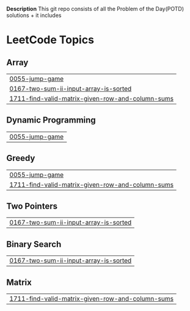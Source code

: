 **Description**
This git repo consists of all the Problem of the Day(POTD) solutions + it includes
<!---LeetCode Topics Start-->
# LeetCode Topics
## Array
|  |
| ------- |
| [0055-jump-game](https://github.com/hey-shashikant/Leetcode/tree/master/0055-jump-game) |
| [0167-two-sum-ii-input-array-is-sorted](https://github.com/hey-shashikant/Leetcode/tree/master/0167-two-sum-ii-input-array-is-sorted) |
| [1711-find-valid-matrix-given-row-and-column-sums](https://github.com/hey-shashikant/Leetcode/tree/master/1711-find-valid-matrix-given-row-and-column-sums) |
## Dynamic Programming
|  |
| ------- |
| [0055-jump-game](https://github.com/hey-shashikant/Leetcode/tree/master/0055-jump-game) |
## Greedy
|  |
| ------- |
| [0055-jump-game](https://github.com/hey-shashikant/Leetcode/tree/master/0055-jump-game) |
| [1711-find-valid-matrix-given-row-and-column-sums](https://github.com/hey-shashikant/Leetcode/tree/master/1711-find-valid-matrix-given-row-and-column-sums) |
## Two Pointers
|  |
| ------- |
| [0167-two-sum-ii-input-array-is-sorted](https://github.com/hey-shashikant/Leetcode/tree/master/0167-two-sum-ii-input-array-is-sorted) |
## Binary Search
|  |
| ------- |
| [0167-two-sum-ii-input-array-is-sorted](https://github.com/hey-shashikant/Leetcode/tree/master/0167-two-sum-ii-input-array-is-sorted) |
## Matrix
|  |
| ------- |
| [1711-find-valid-matrix-given-row-and-column-sums](https://github.com/hey-shashikant/Leetcode/tree/master/1711-find-valid-matrix-given-row-and-column-sums) |
<!---LeetCode Topics End-->